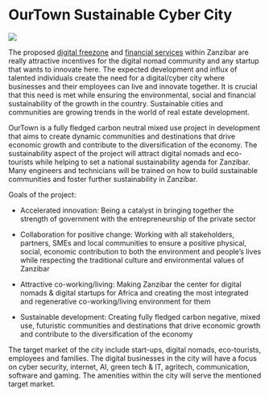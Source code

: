# OurTown Sustainable Cyber City

![](img/cybercity.png)

The proposed [digital freezone](../ourhub/ourhub.md) and [financial services](../ourfintech/ourfintech.md) within Zanzibar are really attractive incentives for the digital nomad community and any startup that wants to innovate here. The expected development and influx of talented individuals create the need for a digital/cyber city where businesses and their employees can live and innovate together. It is crucial that this need is met while ensuring the environmental, social and financial sustainability of the growth in the country. Sustainable cities and communities are growing trends in the world of real estate development. 

OurTown is a fully fledged carbon neutral mixed use project in development that aims to create dynamic communities and destinations that drive economic growth and contribute to the diversification of the economy. The sustainability aspect of the project will attract digital nomads and eco-tourists while helping to set a national sustainability agenda for Zanzibar. Many engineers and technicians will be trained on how to build sustainable communities and foster further sustainability in Zanzibar. 


Goals of the project:
- Accelerated innovation: Being a catalyst in bringing together the strength of government with the entrepreneurship of the private sector
 
- Collaboration for positive change: Working with all stakeholders, partners, SMEs and local communities to ensure a positive physical, social, economic contribution to both the environment and people’s lives while respecting the traditional culture and environmental values of Zanzibar

- Attractive co-working/living: Making Zanzibar the center for digital nomads & digital startups for Africa and creating the most integrated and regenerative co-working/living environment for them

- Sustainable development: Creating fully fledged carbon negative, mixed use, futuristic communities and destinations that drive economic growth and contribute to the diversification of the economy

The target market of the city include start-ups, digital nomads, eco-tourists, employees and families. The digital businesses in the city will have a focus on cyber security, internet, AI, green tech & IT, agritech, communication, software and gaming. The amenities within the city will serve the mentioned target market. 


